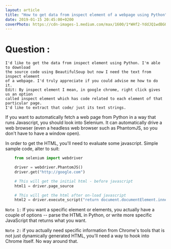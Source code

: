 ```yaml
---
layout: article
title: "How to get data from inspect element of a webpage using Python"
date: 2019-01-15 20:45:00+0200
coverPhoto: https://cdn-images-1.medium.com/max/1600/1*WHf2-YddJQ1wdBGOvAo8Gw.gif
---
```


# Question :
```Text
I'd like to get the data from inspect element using Python. I'm able to download
the source code using BeautifulSoup but now I need the text from inspect element 
of a webpage. I'd truly appreciate if you could advise me how to do it.
Edit: By inspect element I mean, in google chrome, right click gives us an option
called inspect element which has code related to each element of that particular page.
I'd like to extract that code/ just its text strings.
```


If you want to automatically fetch a web page from Python in a way that runs Javascript, you should look into Selenium. It can automatically drive a web browser (even a headless web browser such as PhantomJS, so you don't have to have a window open).

In order to get the HTML, you'll need to evaluate some javascript. Simple sample code, alter to suit:

```python
	from selenium import webdriver

	driver = webdriver.PhantomJS()
	driver.get("http://google.com")

	# This will get the initial html - before javascript
	html1 = driver.page_source

	# This will get the html after on-load javascript
	html2 = driver.execute_script("return document.documentElement.innerHTML;")
```

`Note 1:` If you want a specific element or elements, you actually have a couple of options -- parse the HTML in Python, or write more specific JavaScript that returns what you want.

`Note 2:` if you actually need specific information from Chrome's tools that is not just dynamically generated HTML, you'll need a way to hook into Chrome itself. No way around that.

